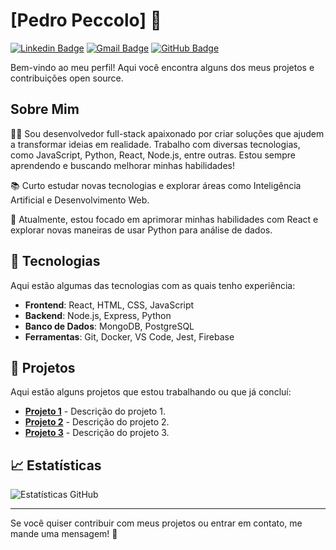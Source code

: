 
# [Pedro Peccolo] 👋

[![Linkedin Badge](https://img.shields.io/badge/-Seu%20LinkedIn-blue?style=flat&logo=linkedin&logoColor=white)](https://www.linkedin.com/in/seu-linkedin/)
[![Gmail Badge](https://img.shields.io/badge/-seuemail@gmail.com-c14438?style=flat&logo=gmail&logoColor=white)](mailto:seuemail@gmail.com)
[![GitHub Badge](https://img.shields.io/badge/-@seu-usuario-181717?style=flat&logo=github&logoColor=white)](https://github.com/seu-usuario)

Bem-vindo ao meu perfil! Aqui você encontra alguns dos meus projetos e contribuições open source.

## Sobre Mim

👨‍💻 Sou desenvolvedor full-stack apaixonado por criar soluções que ajudem a transformar ideias em realidade. Trabalho com diversas tecnologias, como JavaScript, Python, React, Node.js, entre outras. Estou sempre aprendendo e buscando melhorar minhas habilidades!

📚 Curto estudar novas tecnologias e explorar áreas como Inteligência Artificial e Desenvolvimento Web.

🎯 Atualmente, estou focado em aprimorar minhas habilidades com React e explorar novas maneiras de usar Python para análise de dados.

## 🚀 Tecnologias

Aqui estão algumas das tecnologias com as quais tenho experiência:

- **Frontend**: React, HTML, CSS, JavaScript
- **Backend**: Node.js, Express, Python
- **Banco de Dados**: MongoDB, PostgreSQL
- **Ferramentas**: Git, Docker, VS Code, Jest, Firebase

## 💼 Projetos

Aqui estão alguns projetos que estou trabalhando ou que já concluí:

- [**Projeto 1**](https://github.com/seu-usuario/projeto1) - Descrição do projeto 1.
- [**Projeto 2**](https://github.com/seu-usuario/projeto2) - Descrição do projeto 2.
- [**Projeto 3**](https://github.com/seu-usuario/projeto3) - Descrição do projeto 3.

## 📈 Estatísticas

![Estatísticas GitHub](https://github-readme-stats.vercel.app/api?username=seu-usuario&show_icons=true&hide_title=true&count_private=true&theme=radical)

---

Se você quiser contribuir com meus projetos ou entrar em contato, me mande uma mensagem! 💬
